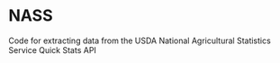 # NASS
Code for extracting data from the USDA National Agricultural Statistics Service Quick Stats API
